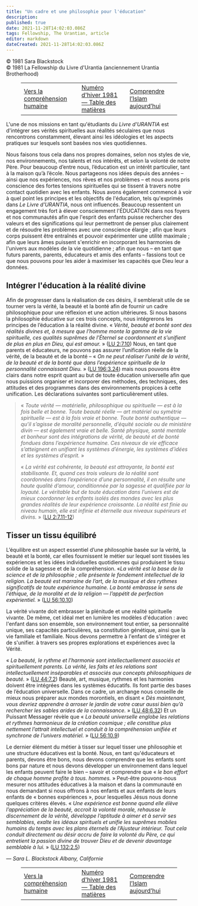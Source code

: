 ```yaml
---
title: "Un cadre et une philosophie pour l'éducation"
description: 
published: true
date: 2021-11-28T14:02:03.086Z
tags: Fellowship, The Urantian, article
editor: markdown
dateCreated: 2021-11-28T14:02:03.086Z
---
```


<p class="v-card v-sheet theme--light grey lighten-3 px-2">© 1981 Sara Blackstock<br>© 1981 La Fellowship du Livre d'Urantia (anciennement Urantia Brotherhood)</p>
<figure class="table chapter-navigator">
  <table>
    <tbody>
      <tr>
        <td>
        <a href="/fr/article/Peter_Laurence/Towards_human_understanding">
          <span class="mdi mdi-arrow-left-drop-circle"></span><span class="pl-2">Vers la compréhension humaine</span>
        </a>
        </td>
        <td>
        <a href="/fr/index/articles_the_urantian#numéro-d'hiver-1981">
          <span class="mdi mdi-book-open-variant"></span><span class="pl-2">Numéro d'hiver 1981 — Table des matières</span>
        </a>
        </td>
        <td>
        <a href="/fr/article/Jeff_Wattles/Understading_Islam_today">
          <span class="pr-2">Comprendre l’Islam aujourd’hui</span><span class="mdi mdi-arrow-right-drop-circle"></span>
        </a>
        </td>
      </tr>
    </tbody>
  </table>
</figure>



L'une de nos missions en tant qu'étudiants du _Livre d'URANTIA_ est d'intégrer ses vérités spirituelles aux réalités séculaires que nous rencontrons constamment, élevant ainsi les idéologies et les aspects pratiques sur lesquels sont basées nos vies quotidiennes.

Nous faisons tous cela dans nos propres domaines, selon nos styles de vie, nos environnements, nos talents et nos intérêts, et selon la volonté de notre Père. Pour beaucoup d’entre nous, l’éducation est un intérêt particulier, tant à la maison qu’à l’école. Nous partageons nos idées depuis des années – ainsi que nos expériences, nos rêves et nos problèmes – et nous avons pris conscience des fortes tensions spirituelles qui se tissent à travers notre contact quotidien avec les enfants. Nous avons également commencé à voir à quel point les principes et les objectifs de l'éducation, tels qu'exprimés dans _Le Livre d'URANTIA_, nous ont influencés. Beaucoup ressentent un engagement très fort à élever consciemment l'ÉDUCATION dans nos foyers et nos communautés afin que l'esprit des enfants puisse rechercher des valeurs et des significations qui leur permettront de penser plus clairement et de résoudre les problèmes avec une conscience élargie ; afin que leurs corps puissent être entraînés et pouvoir expérimenter une utilité maximale ; afin que leurs âmes puissent s'enrichir en incorporant les harmonies de l'univers aux modèles de la vie quotidienne ; afin que nous – en tant que futurs parents, parents, éducateurs et amis des enfants – fassions tout ce que nous pouvons pour les aider à maximiser les capacités que Dieu leur a données.

## Intégrer l'éducation à la réalité divine

Afin de progresser dans la réalisation de ces désirs, il semblerait utile de se tourner vers la vérité, la beauté et la bonté afin de fournir un cadre philosophique pour une réflexion et une action ultérieures. Si nous basons la philosophie éducative sur ces trois concepts, nous intégrerons les principes de l’éducation à la réalité divine. « _Vérité, beauté et bonté sont des réalités divines et, à mesure que l’homme monte la gamme de la vie spirituelle, ces qualités suprêmes de l’Éternel se coordonnent et s’unifient de plus en plus en Dieu, qui est amour._ » ([LU 2:7.10](/fr/The_Urantia_Book/2#p7_10)) Nous, en tant que parents et éducateurs, ne pouvons pas assurer l’unification réelle de la vérité, de la beauté et de la bonté – « _On ne peut réaliser l’unité de la vérité, de la beauté et de la bonté que dans l’expérience spirituelle de la personnalité connaissant Dieu._ » ([LU 196:3.24](/fr/The_Urantia_Book/196#p3_24)) mais nous pouvons être clairs dans notre esprit quant au but de toute éducation universelle afin que nous puissions organiser et incorporer des méthodes, des techniques, des attitudes et des programmes dans des environnements propices à cette unification. Les déclarations suivantes sont particulièrement utiles.

> « _Toute vérité — matérielle, philosophique ou spirituelle — est à la fois belle et bonne. Toute beauté réelle — art matériel ou symétrie spirituelle — est à la fois vraie et bonne. Toute bonté authentique — qu’il s’agisse de moralité personnelle, d’équité sociale ou de ministère divin — est également vraie et belle. Santé physique, santé mentale et bonheur sont des intégrations de vérité, de beauté et de bonté fondues dans l’expérience humaine. Ces niveaux de vie efficace s’atteignent en unifiant les systèmes d’énergie, les systèmes d’idées et les systèmes d’esprit._ »
> 
> « _La vérité est cohérente, la beauté est attrayante, la bonté est stabilisante. Et, quand ces trois valeurs de la réalité sont coordonnées dans l’expérience d’une personnalité, il en résulte une haute qualité d’amour, conditionnée par la sagesse et qualifiée par la loyauté. Le véritable but de toute éducation dans l’univers est de mieux coordonner les enfants isolés des mondes avec les plus grandes réalités de leur expérience croissante. La réalité est finie au niveau humain, elle est infinie et éternelle aux niveaux supérieurs et divins._ » ([LU 2:7.11-12](/fr/The_Urantia_Book/2#p7_11))

## Tisser un tissu équilibré

L’équilibre est un aspect essentiel d’une philosophie basée sur la vérité, la beauté et la bonté, car elles fournissent le métier sur lequel sont tissées les expériences et les idées individuelles quotidiennes qui produisent le tissu solide de la sagesse et de la compréhension. «_La vérité est la base de la science et de la philosophie ; elle présente le fondement intellectuel de la religion. La beauté est marraine de l’art, de la musique et des rythmes significatifs de toute expérience humaine. La bonté embrasse le sens de l’éthique, de la moralité et de la religion — l’appétit de perfection expérientiel._ » ([LU 56:10.10](/fr/The_Urantia_Book/56#p10_10))

La vérité vivante doit embrasser la plénitude et une réalité spirituelle vivante. De même, cet idéal met en lumière les modèles d'éducation : avec l'enfant dans son ensemble, son environnement tout entier, sa personnalité unique, ses capacités particulières, sa constitution génétique, ainsi que la vie familiale et familiale. Nous devons permettre à l'enfant de s'intégrer et de s'unifier. à travers ses propres explorations et expériences avec la Vérité.

« _La beauté, le rythme et l’harmonie sont intellectuellement associés et spirituellement parents. La vérité, les faits et les relations sont intellectuellement inséparables et associés aux concepts philosophiques de beauté._ » ([LU 44:7.2](/fr/The_Urantia_Book/44#p7_2)) Beauté, art, musique, rythmes et les harmonies doivent être intégrées dans les systèmes éducatifs. Ils font partie des bases de l’éducation universelle. Dans ce cadre, un archange nous conseille de mieux nous préparer aux mondes morontiels, en disant « _Dès maintenant, vous devriez apprendre à arroser le jardin de votre cœur aussi bien qu’à rechercher les sables arides de la connaissance._ » ([LU 48:6.32](/fr/The_Urantia_Book/48#p6_32)) Et un Puissant Messager révèle que « _La beauté universelle englobe les relations et rythmes harmonieux de la création cosmique ; elle constitue plus nettement l’attrait intellectuel et conduit à la compréhension unifiée et synchrone de l’univers matériel._ » ([LU 56:10.9](/fr/The_Urantia_Book/56#p10_9))

Le dernier élément du métier à tisser sur lequel tisser une philosophie et une structure éducatives est la bonté. Nous, en tant qu'éducateurs et parents, devons être bons, nous devons comprendre que les enfants sont bons par nature et nous devons développer un environnement dans lequel les enfants peuvent faire le bien – savoir et comprendre que « _le bon effort de chaque homme profite à tous. hommes._ » Peut-être pouvons-nous mesurer nos attitudes éducatives à la maison et dans la communauté en nous demandant si nous offrons à nos enfants et aux enfants de leurs enfants de « bonnes expériences », pour lesquelles Jésus nous donne quelques critères élevés. « _Une expérience est bonne quand elle élève l’appréciation de la beauté, accroit la volonté morale, rehausse le discernement de la vérité, développe l’aptitude à aimer et à servir ses semblables, exalte les idéaux spirituels et unifie les suprêmes mobiles humains du temps avec les plans éternels de l’Ajusteur intérieur. Tout cela conduit directement au désir accru de faire la volonté du Père, ce qui entretient la passion divine de trouver Dieu et de devenir davantage semblable à lui._ » ([LU 132:2.5](/fr/The_Urantia_Book/132#p2_5))

— _Sara L. Blackstock_ 
_Albany, Californie_



<figure class="table chapter-navigator">
  <table>
    <tbody>
      <tr>
        <td>
        <a href="/fr/article/Peter_Laurence/Towards_human_understanding">
          <span class="mdi mdi-arrow-left-drop-circle"></span><span class="pl-2">Vers la compréhension humaine</span>
        </a>
        </td>
        <td>
        <a href="/fr/index/articles_the_urantian#numéro-d'hiver-1981">
          <span class="mdi mdi-book-open-variant"></span><span class="pl-2">Numéro d'hiver 1981 — Table des matières</span>
        </a>
        </td>
        <td>
        <a href="/fr/article/Jeff_Wattles/Understading_Islam_today">
          <span class="pr-2">Comprendre l’Islam aujourd’hui</span><span class="mdi mdi-arrow-right-drop-circle"></span>
        </a>
        </td>
      </tr>
    </tbody>
  </table>
</figure>
